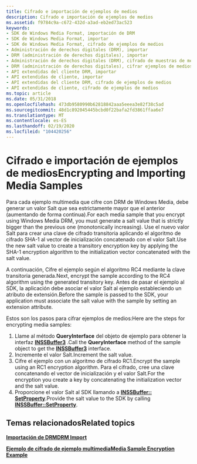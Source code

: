 ```yaml
---
title: Cifrado e importación de ejemplos de medios
description: Cifrado e importación de ejemplos de medios
ms.assetid: f9784c9a-c672-432d-a3ad-eb2ed73ac523
keywords:
- SDK de Windows Media Format, importación de DRM
- SDK de Windows Media Format, importar
- SDK de Windows Media Format, cifrado de ejemplos de medios
- Administración de derechos digitales (DRM), importar
- DRM (administración de derechos digitales), importar
- Administración de derechos digitales (DRM), cifrado de muestras de medios
- DRM (administración de derechos digitales), cifrar ejemplos de medios
- API extendidas del cliente DRM, importar
- API extendidas de cliente, importar
- API extendidas del cliente DRM, cifrado de ejemplos de medios
- API extendidas de cliente, cifrado de ejemplos de medios
ms.topic: article
ms.date: 05/31/2018
ms.openlocfilehash: 473db9580990b62818842aaa5eeea3e82f38c5ad
ms.sourcegitcommit: 48d1c892045445bcbd0f22bafa2fd3861ffaa6e7
ms.translationtype: MT
ms.contentlocale: es-ES
ms.lasthandoff: 02/19/2020
ms.locfileid: "104420256"
---
```

# <a name="encrypting-and-importing-media-samples"></a><span data-ttu-id="4e975-114">Cifrado e importación de ejemplos de medios</span><span class="sxs-lookup"><span data-stu-id="4e975-114">Encrypting and Importing Media Samples</span></span>

<span data-ttu-id="4e975-115">Para cada ejemplo multimedia que cifre con DRM de Windows Media, debe generar un valor Salt que sea estrictamente mayor que el anterior (aumentando de forma continua).</span><span class="sxs-lookup"><span data-stu-id="4e975-115">For each media sample that you encrypt using Windows Media DRM, you must generate a salt value that is strictly bigger than the previous one (monotonically increasing).</span></span> <span data-ttu-id="4e975-116">Use el nuevo valor Salt para crear una clave de cifrado transitoria aplicando el algoritmo de cifrado SHA-1 al vector de inicialización concatenado con el valor Salt.</span><span class="sxs-lookup"><span data-stu-id="4e975-116">Use the new salt value to create a transitory encryption key by applying the SHA-1 encryption algorithm to the initialization vector concatenated with the salt value.</span></span>

<span data-ttu-id="4e975-117">A continuación, Cifre el ejemplo según el algoritmo RC4 mediante la clave transitoria generada.</span><span class="sxs-lookup"><span data-stu-id="4e975-117">Next, encrypt the sample according to the RC4 algorithm using the generated transitory key.</span></span> <span data-ttu-id="4e975-118">Antes de pasar el ejemplo al SDK, la aplicación debe asociar el valor Salt al ejemplo estableciendo un atributo de extensión.</span><span class="sxs-lookup"><span data-stu-id="4e975-118">Before the sample is passed to the SDK, your application must associate the salt value with the sample by setting an extension attribute.</span></span>

<span data-ttu-id="4e975-119">Estos son los pasos para cifrar ejemplos de medios:</span><span class="sxs-lookup"><span data-stu-id="4e975-119">Here are the steps for encrypting media samples:</span></span>

1.  <span data-ttu-id="4e975-120">Llame al método **QueryInterface** del objeto de ejemplo para obtener la interfaz [**INSSBuffer3**](/previous-versions/windows/desktop/api/wmsbuffer/nn-wmsbuffer-inssbuffer3) .</span><span class="sxs-lookup"><span data-stu-id="4e975-120">Call the **QueryInterface** method of the sample object to get the [**INSSBuffer3**](/previous-versions/windows/desktop/api/wmsbuffer/nn-wmsbuffer-inssbuffer3) interface.</span></span>
2.  <span data-ttu-id="4e975-121">Incremente el valor Salt.</span><span class="sxs-lookup"><span data-stu-id="4e975-121">Increment the salt value.</span></span>
3.  <span data-ttu-id="4e975-122">Cifre el ejemplo con un algoritmo de cifrado RC1.</span><span class="sxs-lookup"><span data-stu-id="4e975-122">Encrypt the sample using an RC1 encryption algorithm.</span></span> <span data-ttu-id="4e975-123">Para el cifrado, cree una clave concatenando el vector de inicialización y el valor Salt.</span><span class="sxs-lookup"><span data-stu-id="4e975-123">For the encryption you create a key by concatenating the initialization vector and the salt value.</span></span>
4.  <span data-ttu-id="4e975-124">Proporcione el valor Salt al SDK llamando a [**INSSBuffer:: SetProperty**](/previous-versions/windows/desktop/api/Wmsbuffer/nf-wmsbuffer-inssbuffer3-setproperty).</span><span class="sxs-lookup"><span data-stu-id="4e975-124">Provide the salt value to the SDK by calling [**INSSBuffer::SetProperty**](/previous-versions/windows/desktop/api/Wmsbuffer/nf-wmsbuffer-inssbuffer3-setproperty).</span></span>

## <a name="related-topics"></a><span data-ttu-id="4e975-125">Temas relacionados</span><span class="sxs-lookup"><span data-stu-id="4e975-125">Related topics</span></span>

<dl> <dt>

[<span data-ttu-id="4e975-126">**Importación de DRM**</span><span class="sxs-lookup"><span data-stu-id="4e975-126">**DRM Import**</span></span>](drm-import.md)
</dt> <dt>

[<span data-ttu-id="4e975-127">**Ejemplo de cifrado de ejemplo multimedia**</span><span class="sxs-lookup"><span data-stu-id="4e975-127">**Media Sample Encryption Example**</span></span>](media-sample-encryption-example.md)
</dt> </dl>

 

 




